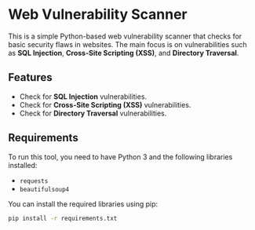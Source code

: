 # Web Vulnerability Scanner

This is a simple Python-based web vulnerability scanner that checks for basic security flaws in websites. The main focus is on vulnerabilities such as **SQL Injection**, **Cross-Site Scripting (XSS)**, and **Directory Traversal**.

## Features
- Check for **SQL Injection** vulnerabilities.
- Check for **Cross-Site Scripting (XSS)** vulnerabilities.
- Check for **Directory Traversal** vulnerabilities.

## Requirements
To run this tool, you need to have Python 3 and the following libraries installed:

- `requests`
- `beautifulsoup4`

You can install the required libraries using pip:

```bash
pip install -r requirements.txt
